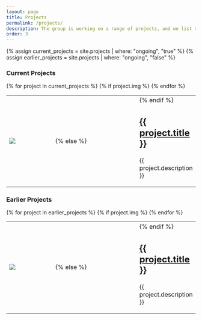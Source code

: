 ```yaml
---
layout: page
title: Projects
permalink: /projects/
description: The group is working on a range of projects, and we list some examples below.
order: 3
---
```


{% assign current_projects = site.projects | where: "ongoing", "true" %}
{% assign earlier_projects = site.projects | where: "ongoing", "false" %}

### Current Projects
<table class="project-list">
<colgroup>
<col width="35%" />
<col width="65%" />
</colgroup>
	<tbody>
	{% for project in current_projects %}
	<tr class="project-item">
		{% if project.img %}
			<td class="project-image">
			<img class="thumbnail" src="{{ project.img | prepend: site.baseurl | prepend: site.url }}"/>
			</td>
			<td>
		{% else %}
			<td colspan="2">
		{% endif %}
   	<h2 class="project-title"><a href="{{ project.url | prepend: site.baseurl | prepend: site.url }}">{{ project.title }}</a></h2>
	<p>{{ project.description }}</p>
	</td>
	</tr>
	{% endfor %}
	</tbody>
</table>


### Earlier Projects

<table class="project-list">
<colgroup>
<col width="35%" />
<col width="65%" />
</colgroup>
	<tbody>
	{% for project in earlier_projects %}
	<tr class="project-item">
		{% if project.img %}
			<td class="project-image">
			<img class="thumbnail" src="{{ project.img | prepend: site.baseurl | prepend: site.url }}"/>
			</td>
			<td>
		{% else %}
			<td colspan="2">
		{% endif %}
   	<h2 class="project-title"><a href="{{ project.url | prepend: site.baseurl | prepend: site.url }}">{{ project.title }}</a></h2>
	<p>{{ project.description }}</p>
	</td>
	</tr>
	{% endfor %}
	</tbody>
</table>


